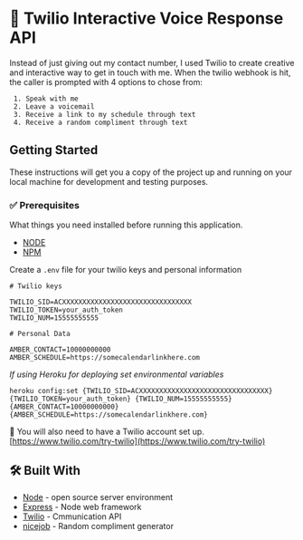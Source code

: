 # 📱 Twilio Interactive Voice Response API

Instead of just giving out my contact number, I used Twilio to create creative and interactive way to get in touch with me. When the twilio webhook is hit, the caller is prompted with 4 options to chose from:

	 1. Speak with me
	 2. Leave a voicemail
	 3. Receive a link to my schedule through text
	 4. Receive a random compliment through text

## Getting Started

These instructions will get you a copy of the project up and running on your local machine for development and testing purposes.

### ✅ Prerequisites

What things you need installed before running this application.

* [NODE](https://nodejs.org/en/download/)
* [NPM](https://docs.npmjs.com/cli/install)

Create a `.env` file for your twilio keys and personal information
```
# Twilio keys

TWILIO_SID=ACXXXXXXXXXXXXXXXXXXXXXXXXXXXXXXXX
TWILIO_TOKEN=your_auth_token
TWILIO_NUM=15555555555

# Personal Data

AMBER_CONTACT=10000000000
AMBER_SCHEDULE=https://somecalendarlinkhere.com
```

*If using Heroku for deploying set environmental variables*

`heroku config:set {TWILIO_SID=ACXXXXXXXXXXXXXXXXXXXXXXXXXXXXXXXX} {TWILIO_TOKEN=your_auth_token} {TWILIO_NUM=15555555555} {AMBER_CONTACT=10000000000} {AMBER_SCHEDULE=https://somecalendarlinkhere.com}`

🌟 You will also need to have a Twilio account set up.
 [https://www.twilio.com/try-twilio](https://www.twilio.com/try-twilio)



## 🛠️ Built With
* [Node](https://nodejs.org/en/docs/) - open source server environment
* [Express](https://www.npmjs.com/package/express) - Node web framework
* [Twilio](https://www.twilio.com/docs/) - Cmmunication API
* [nicejob](https://www.npmjs.com/package/nicejob) - Random compliment generator


